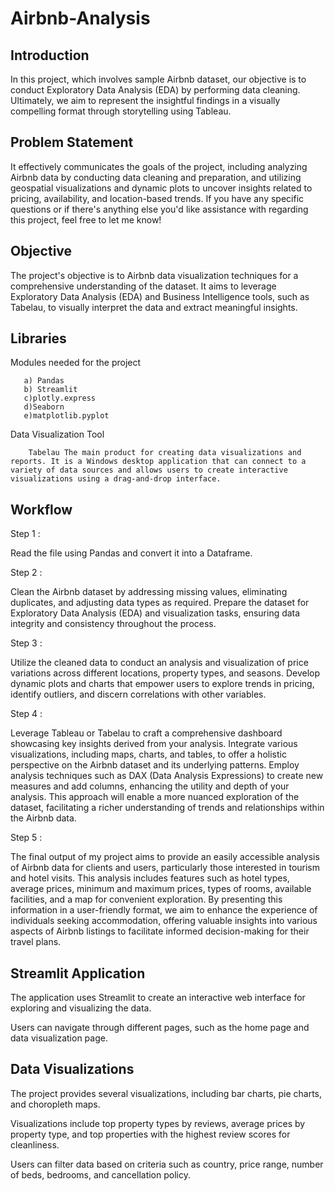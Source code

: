 # Airbnb-Analysis
## Introduction
 In this project, which involves sample Airbnb dataset, our objective is to conduct Exploratory Data Analysis (EDA) by performing data cleaning. Ultimately, we aim to represent the insightful findings in a visually compelling format through storytelling using Tableau.

 ## Problem Statement
 It effectively communicates the goals of the project, including analyzing Airbnb data by conducting data cleaning and preparation, and utilizing geospatial visualizations and dynamic plots to uncover insights related to pricing, availability, and location-based trends. If you have any specific questions or if there's anything else you'd like assistance with regarding this project, feel free to let me know!

 ## Objective 
 The project's objective is to Airbnb data visualization techniques for a comprehensive understanding of the dataset. It aims to leverage Exploratory Data Analysis (EDA) and Business Intelligence tools, such as Tabelau, to visually interpret the data and extract meaningful insights.

 ## Libraries
 Modules needed for the project

       a) Pandas
       b) Streamlit
       c)plotly.express 
       d)Seaborn 
       e)matplotlib.pyplot

 Data Visualization Tool 
 
        Tabelau The main product for creating data visualizations and reports. It is a Windows desktop application that can connect to a variety of data sources and allows users to create interactive visualizations using a drag-and-drop interface.

## Workflow

Step 1 :

Read the file using Pandas and convert it into a Dataframe.

Step 2 :

Clean the Airbnb dataset by addressing missing values, eliminating duplicates, and adjusting data types as required. Prepare the dataset for Exploratory Data Analysis (EDA) and visualization tasks, ensuring data integrity and consistency throughout the process.

Step 3 :

Utilize the cleaned data to conduct an analysis and visualization of price variations across different locations, property types, and seasons. Develop dynamic plots and charts that empower users to explore trends in pricing, identify outliers, and discern correlations with other variables.

Step 4 :

Leverage Tableau or Tabelau to craft a comprehensive dashboard showcasing key insights derived from your analysis. Integrate various visualizations, including maps, charts, and tables, to offer a holistic perspective on the Airbnb dataset and its underlying patterns. Employ analysis techniques such as DAX (Data Analysis Expressions) to create new measures and add columns, enhancing the utility and depth of your analysis. This approach will enable a more nuanced exploration of the dataset, facilitating a richer understanding of trends and relationships within the Airbnb data.

Step 5 :

The final output of my project aims to provide an easily accessible analysis of Airbnb data for clients and users, particularly those interested in tourism and hotel visits. This analysis includes features such as hotel types, average prices, minimum and maximum prices, types of rooms, available facilities, and a map for convenient exploration. By presenting this information in a user-friendly format, we aim to enhance the experience of individuals seeking accommodation, offering valuable insights into various aspects of Airbnb listings to facilitate informed decision-making for their travel plans.


## Streamlit Application

The application uses Streamlit to create an interactive web interface for exploring and visualizing the data.

Users can navigate through different pages, such as the home page and data visualization page.

## Data Visualizations

The project provides several visualizations, including bar charts, pie charts, and choropleth maps.

Visualizations include top property types by reviews, average prices by property type, and top properties with the highest review scores for cleanliness.

Users can filter data based on criteria such as country, price range, number of beds, bedrooms, and cancellation policy.
                                                    

